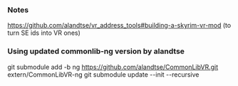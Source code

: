 ### Notes 


https://github.com/alandtse/vr_address_tools#building-a-skyrim-vr-mod (to turn SE ids into VR ones)


### Using updated commonlib-ng version by alandtse

git submodule add -b ng https://github.com/alandtse/CommonLibVR.git extern/CommonLibVR-ng
git submodule update --init --recursive